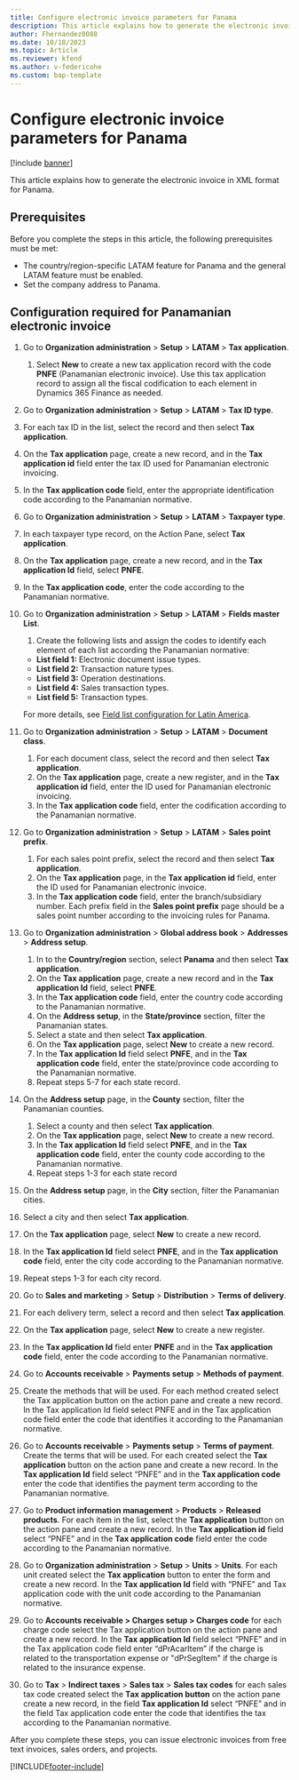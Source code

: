```yaml
---
title: Configure electronic invoice parameters for Panama
description: This article explains how to generate the electronic invoice in XML format for Panama. 
author: Fhernandez0088
ms.date: 10/18/2023
ms.topic: Article
ms.reviewer: kfend
ms.author: v-federicohe
ms.custom: bap-template
---
```


# Configure electronic invoice parameters for Panama

[!include [banner](../../includes/banner.md)]

This article explains how to generate the electronic invoice in XML format for Panama. 

## Prerequisites
Before you complete the steps in this article, the following prerequisites must be met:

- The country/region-specific LATAM feature for Panama and the general LATAM feature must be enabled.
- Set the company address to Panama.
  
## Configuration required for Panamanian electronic invoice
1. Go to **Organization administration** > **Setup** > **LATAM** > **Tax application**.
 
   1. Select **New** to create a new tax application record with the code **PNFE** (Panamanian electronic invoice). Use this tax application record to assign all the fiscal codification to each element in Dynamics 365 Finance as needed.

2. Go to **Organization administration** > **Setup** > **LATAM** > **Tax ID type**.

  1. For each tax ID in the list, select the record and then select **Tax application**.
  2. On the **Tax application** page, create a new record, and in the **Tax application id** field enter the tax ID used for Panamanian electronic invoicing.
  3. In the **Tax application code** field, enter the appropriate identification code according to the Panamanian normative.

3. Go to **Organization administration** > **Setup** > **LATAM** > **Taxpayer type**.

  1. In each taxpayer type record, on the Action Pane, select **Tax application**.
  2. On the **Tax application** page, create a new record, and in the **Tax application Id** field, select **PNFE**.
  3. In the **Tax application code**, enter the code according to the Panamanian normative.
    
4. Go to **Organization administration** > **Setup** > **LATAM** > **Fields master List**.

   1. Create the following lists and assign the codes to identify each element of each list according the Panamanian normative:

     - **List field 1:** Electronic document issue types.
     - **List field 2:** Transaction nature types.
     - **List field 3:** Operation destinations.
     - **List field 4:** Sales transaction types.
     - **List field 5:** Transaction types.

   For more details, see [Field list configuration for Latin America](ltm-core-field-master-lists.md).

6. Go to **Organization administration** > **Setup** > **LATAM** > **Document class**.

   1. For each document class, select the record and then select **Tax application**.
   2. On the **Tax application** page, create a new register, and in the **Tax application id** field, enter the ID used for Panamanian electronic invoicing.
   3. In the **Tax application code** field, enter the codification according to the Panamanian normative.
      
7. Go to **Organization administration** > **Setup** > **LATAM** > **Sales point prefix**.

   1. For each sales point prefix, select the record and then select **Tax application**.
   2. On the **Tax application** page, in the **Tax application id** field, enter the ID used for Panamanian electronic invoice.
   3. In the **Tax application code** field, enter the branch/subsidiary number. Each prefix field in the **Sales point prefix** page should be a sales point number according to the invoicing rules for Panama.

8. Go to **Organization administration** > **Global address book** > **Addresses** > **Address setup**.

   1. In to the **Country/region** section, select **Panama** and then select **Tax application**.
   2. On the **Tax application** page, create a new record and in the **Tax application Id** field, select **PNFE**.
   3. In the **Tax application code** field, enter the country code according to the Panamanian normative.
   4. On the **Address setup**, in the **State/province** section, filter the Panamanian states.
   5. Select a state and then select **Tax application**.
   6. On the **Tax application** page, select **New** to create a new record.
   7. In the **Tax application Id** field select **PNFE**, and in the **Tax application code** field, enter the state/province code according to the Panamanian normative.
   8. Repeat steps 5-7 for each state record.

9. On the **Address setup** page, in the **County** section, filter the Panamanian counties.
    
   1. Select a county and then select **Tax application**.
   2. On the **Tax application** page, select **New** to create a new record.
   3. In the **Tax application Id** field select **PNFE**, and in the **Tax application code** field, enter the county code according to the Panamanian normative.
   4. Repeat steps 1-3 for each state record
 
10. On the **Address setup** page, in the **City** section, filter the Panamanian cities.

   1. Select a city and then select **Tax application**.
   2. On the **Tax application** page, select **New** to create a new record.
   3. In the **Tax application Id** field select **PNFE**, and in the **Tax application code** field, enter the city code according to the Panamanian normative.
   4. Repeat steps 1-3 for each city record.

11. Go to **Sales and marketing** > **Setup** > **Distribution** > **Terms of delivery**.

   1. For each delivery term, select a record and then select **Tax application**.
   2. On the **Tax application** page, select **New** to create a new register.
   3. In the **Tax application Id** field enter **PNFE** and in the **Tax application code** field, enter the code according to the Panamanian normative.

12. Go to **Accounts receivable** > **Payments setup** > **Methods of payment**.

  1. Create the methods that will be used. For each method created select the Tax application button on the action pane and create a new record. In the Tax application Id field select PNFE and in the Tax application code field enter the code that identifies it according to the Panamanian normative.
14. Go to **Accounts receivable** > **Payments setup** > **Terms of payment**. Create the terms that will be used. For each created select the **Tax application** button on the action pane and create a new record. In the **Tax application Id** field select “PNFE” and in the **Tax application code** enter the code that identifies the payment term according to the Panamanian normative.
15. Go to **Product information management** > **Products** > **Released products**. For each item in the list, select the **Tax application** button on the action pane and create a new record. In the **Tax application id** field select “PNFE” and in the **Tax application code** field enter the code according to the Panamanian normative.
16. Go to **Organization administration** > **Setup** > **Units** > **Units**. For each unit created select the **Tax application** button to enter the form and create a new record. In the **Tax application Id** field with “PNFE” and Tax application code with the unit code according to the Panamanian normative.
17. Go to **Accounts receivable > Charges setup > Charges code** for each charge code select the Tax application button on the action pane and create a new record. In the **Tax application Id** field select “PNFE” and in the Tax application code field enter “dPrAcarItem” if the charge is related to the transportation expense or "dPrSegItem" if the charge is related to the insurance expense.
18. Go to **Tax** > **Indirect taxes** > **Sales tax** > **Sales tax codes** for each sales tax code created select the **Tax application button** on the action pane create a new record, in the field **Tax application Id** select “PNFE” and in the field Tax application code enter the code that identifies the tax according to the Panamanian normative.

After you complete these steps, you can issue electronic invoices from free text invoices, sales orders, and projects.


[!INCLUDE[footer-include](../../../includes/footer-banner.md)]

